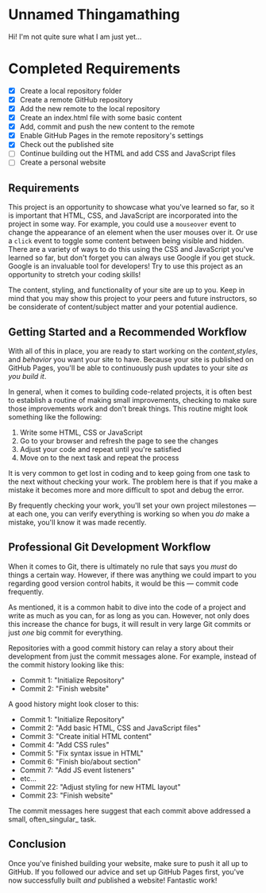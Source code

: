 # Unnamed Thingamathing
Hi! I'm not quite sure what I am just yet...

# Completed Requirements
- [x] Create a local repository folder
- [x] Create a remote GitHub repository
- [x] Add the new remote to the local repository
- [x] Create an index.html file with some basic content
- [x] Add, commit and push the new content to the remote
- [x] Enable GitHub Pages in the remote repository's settings
- [x] Check out the published site
- [ ] Continue building out the HTML and add CSS and JavaScript files
- [ ] Create a personal website

## Requirements

This project is an opportunity to showcase what you've learned so far, so it is important that HTML, CSS, and JavaScript are incorporated into the project in some way. For example, you could use a `mouseover` event to change the appearance of an element when the user mouses over it. Or use a `click` event to toggle some content between being visible and hidden. There are a variety of ways to do this using the CSS and JavaScript you've learned so far, but don't forget you can always use Google if you get stuck. Google is an invaluable tool for developers! Try to use this project as an opportunity to stretch your coding skills!

The content, styling, and functionality of your site are up to you. Keep in mind that you may show this project to your peers and future instructors, so be considerate of content/subject matter and your potential audience.

## Getting Started and a Recommended Workflow

With all of this in place, you are ready to start working on the _content_,_styles_, and _behavior_ you want your site to have. Because your site is published on GitHub Pages, you'll be able to continuously push updates to your site _as you build it_.

In general, when it comes to building code-related projects, it is often best to establish a routine of making small improvements, checking to make sure those improvements work and don't break things. This routine might look something like the following:

1) Write some HTML, CSS or JavaScript
2) Go to your browser and refresh the page to see the changes
3) Adjust your code and repeat until you're satisfied
4) Move on to the next task and repeat the process

It is very common to get lost in coding and to keep going from one task to the next without checking your work. The problem here is that if you make a mistake it becomes more and more difficult to spot and debug the error.

By frequently checking your work, you'll set your own project milestones — at each one, you can verify everything is working so when you _do_ make a mistake, you'll know it was made recently.

## Professional Git Development Workflow

When it comes to Git, there is ultimately no rule that says you _must_ do things a certain way. However, if there was anything we could impart to you regarding good version control habits, it would be this — commit code frequently.

As mentioned, it is a common habit to dive into the code of a project and write as much as you can, for as long as you can. However, not only does this increase the chance for bugs, it will result in very large Git commits or just _one_ big commit for everything.

Repositories with a good commit history can relay a story about their
development from just the commit messages alone. For example, instead of the
commit history looking like this:

- Commit 1: "Initialize Repository"
- Commit 2: "Finish website"

A good history might look closer to this:

- Commit 1: "Initialize Repository"
- Commit 2: "Add basic HTML, CSS and JavaScript files"
- Commit 3: "Create initial HTML content"
- Commit 4: "Add CSS rules"
- Commit 5: "Fix syntax issue in HTML"
- Commit 6: "Finish bio/about section"
- Commit 7: "Add JS event listeners"
- etc...
- Commit 22: "Adjust styling for new HTML layout"
- Commit 23: "Finish website"

The commit messages here suggest that each commit above addressed a small, often_singular_ task.

## Conclusion

Once you've finished building your website, make sure to push it all up to GitHub. If you followed our advice and set up GitHub Pages first, you've now successfully built _and_ published a website! Fantastic work!

<!-- possilbe sections
## Installation
Usage
License
project requirements /objectives/ goals
Approach
Core Tech
View it live
-->
